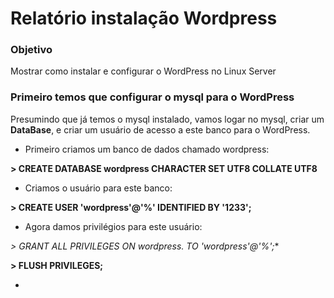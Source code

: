 # Relatório instalação Wordpress


### Objetivo

Mostrar como instalar e configurar o WordPress no Linux Server

### Primeiro temos que configurar o mysql para o WordPress

Presumindo que já temos o mysql instalado, vamos logar no mysql, criar um **DataBase**, e criar um usuário de acesso a este banco para o WordPress.

* Primeiro criamos um banco de dados chamado wordpress:

**> CREATE DATABASE wordpress CHARACTER SET UTF8 COLLATE UTF8**

* Criamos o usuário para este banco: 

**> CREATE USER 'wordpress'@'%' IDENTIFIED BY '1233';**

* Agora damos privilégios para este usuário:

**> GRANT ALL PRIVILEGES ON wordpress.* TO 'wordpress'@'%';**

**> FLUSH PRIVILEGES;**

* 
